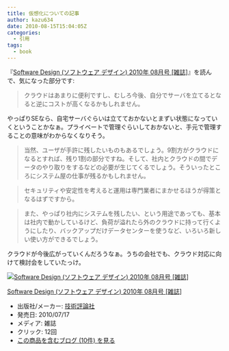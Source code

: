 ```yaml
---
title: 仮想化についての記事
author: kazu634
date: 2010-08-15T15:04:05Z
categories:
  - 引用
tags:
  - book
---
```

<div class="section">
<p>
    『<a href="http://d.hatena.ne.jp/asin/B003U4GQEC" onclick="__gaTracker('send', 'event', 'outbound-article', 'http://d.hatena.ne.jp/asin/B003U4GQEC', 'Software Design (ソフトウェア デザイン) 2010年 08月号 [雑誌]');">Software Design (ソフトウェア デザイン) 2010年 08月号 [雑誌]</a>』を読んで、気になった部分です:
</p>

<blockquote>
<p>
      クラウドはあまりに便利ですし、むしろ今後、自分でサーバを立てるとなると逆にコストが高くなるかもしれません。
</p>
</blockquote>

<p>
    やっぱりSEなら、自宅サーバぐらいは立てておかないとまずい状態になっていくということかなぁ。プライベートで管理ぐらいしておかないと、手元で管理することの意味がわからなくなりそう。
</p>

<blockquote>
<p>
      当然、ユーザが手許に残したいものもあるでしょう。9割方がクラウドになるとすれば、残り1割の部分ですね。そして、社内とクラウドの間でデータのやり取りをするなどの必要が生じてくるでしょう。そういったところにシステム屋の仕事が残るかもしれません。
</p>
</blockquote>

<blockquote>
<p>
      セキュリティや安定性を考えると運用は専門業者にまかせるほうが得策となるはずですから。
</p>
</blockquote>

<blockquote>
<p>
      また、やっぱり社内にシステムを残したい、という用途であっても、基本は社内で動かしているけど、負荷が溢れたら外のクラウドに持って行くようにしたり、バックアップだけデータセンターを使うなど、いろいろ新しい使い方ができるでしょう。
</p>
</blockquote>

<p>
    クラウドが今後広がっていくんだろうなぁ。うちの会社でも、クラウド対応に向けて検討会をしていたっけ。
</p>

<div class="hatena-asin-detail">
<a href="http://www.amazon.co.jp/dp/B003U4GQEC/?tag=hatena_st1-22&ascsubtag=d-7ibv" onclick="__gaTracker('send', 'event', 'outbound-article', 'http://www.amazon.co.jp/dp/B003U4GQEC/?tag=hatena_st1-22&ascsubtag=d-7ibv', '');"><img src="https://images-na.ssl-images-amazon.com/images/I/515GiuiEMYL._SL160_.jpg" class="hatena-asin-detail-image" alt="Software Design (ソフトウェア デザイン) 2010年 08月号 [雑誌]" title="Software Design (ソフトウェア デザイン) 2010年 08月号 [雑誌]" /></a></p>

<div class="hatena-asin-detail-info">
<p class="hatena-asin-detail-title">
<a href="http://www.amazon.co.jp/dp/B003U4GQEC/?tag=hatena_st1-22&ascsubtag=d-7ibv" onclick="__gaTracker('send', 'event', 'outbound-article', 'http://www.amazon.co.jp/dp/B003U4GQEC/?tag=hatena_st1-22&ascsubtag=d-7ibv', 'Software Design (ソフトウェア デザイン) 2010年 08月号 [雑誌]');">Software Design (ソフトウェア デザイン) 2010年 08月号 [雑誌]</a>
</p>

<ul>
<li>
<span class="hatena-asin-detail-label">出版社/メーカー:</span> <a href="http://d.hatena.ne.jp/keyword/%B5%BB%BD%D1%C9%BE%CF%C0%BC%D2" onclick="__gaTracker('send', 'event', 'outbound-article', 'http://d.hatena.ne.jp/keyword/%B5%BB%BD%D1%C9%BE%CF%C0%BC%D2', '技術評論社');" class="keyword">技術評論社</a>
</li>
<li>
<span class="hatena-asin-detail-label">発売日:</span> 2010/07/17
</li>
<li>
<span class="hatena-asin-detail-label">メディア:</span> 雑誌
</li>
<li>
<span class="hatena-asin-detail-label">クリック</span>: 12回
</li>
<li>
<a href="http://d.hatena.ne.jp/asin/B003U4GQEC" onclick="__gaTracker('send', 'event', 'outbound-article', 'http://d.hatena.ne.jp/asin/B003U4GQEC', 'この商品を含むブログ (10件) を見る');" target="_blank">この商品を含むブログ (10件) を見る</a>
</li>
</ul>
</div>

<div class="hatena-asin-detail-foot">
</div>
</div>
</div>
